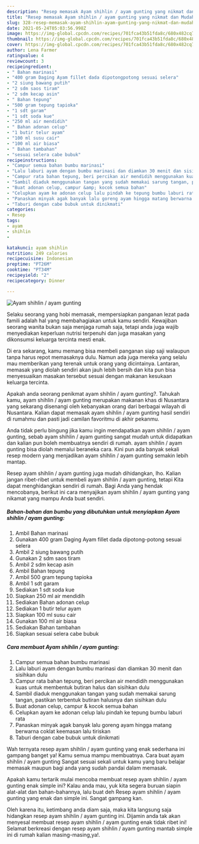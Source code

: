 ```yaml
---
description: "Resep memasak Ayam shihlin / ayam gunting yang nikmat dan Mudah Dibuat"
title: "Resep memasak Ayam shihlin / ayam gunting yang nikmat dan Mudah Dibuat"
slug: 328-resep-memasak-ayam-shihlin-ayam-gunting-yang-nikmat-dan-mudah-dibuat
date: 2021-05-24T05:03:56.998Z
image: https://img-global.cpcdn.com/recipes/701fca43b51fda8c/680x482cq70/ayam-shihlin-ayam-gunting-foto-resep-utama.jpg
thumbnail: https://img-global.cpcdn.com/recipes/701fca43b51fda8c/680x482cq70/ayam-shihlin-ayam-gunting-foto-resep-utama.jpg
cover: https://img-global.cpcdn.com/recipes/701fca43b51fda8c/680x482cq70/ayam-shihlin-ayam-gunting-foto-resep-utama.jpg
author: Lena Farmer
ratingvalue: 4
reviewcount: 3
recipeingredient:
- " Bahan marinasi"
- "400 gram Daging Ayam fillet dada dipotongpotong sesuai selera"
- "2 siung bawang putih"
- "2 sdm saos tiram"
- "2 sdm kecap asin"
- " Bahan tepung"
- "500 gram tepung tapioka"
- "1 sdt garam"
- "1 sdt soda kue"
- "250 ml air mendidih"
- " Bahan adonan celup"
- "1 butir telur ayam"
- "100 ml susu cair"
- "100 ml air biasa"
- " Bahan tambahan"
- "sesuai selera cabe bubuk"
recipeinstructions:
- "Campur semua bahan bumbu marinasi"
- "Lalu laburi ayam dengan bumbu marinasi dan diamkan 30 menit dan sisihkan dulu"
- "Campur rata bahan tepung, beri percikan air mendidih menggunakan kuas untuk membentuk butiran halus dan sisihkan dulu"
- "Sambil diaduk menggunakan tangan yang sudah memakai sarung tangan, pastikan terbentuk butiran halusnya dan sisihkan dulu"
- "Buat adonan celup, campur &amp; kocok semua bahan"
- "Celupkan ayam ke adonan celup lalu pindah ke tepung bumbu laburi rata"
- "Panaskan minyak agak banyak lalu goreng ayam hingga matang berwarna coklat keemasan lalu tiriskan"
- "Taburi dengan cabe bubuk untuk dinikmati"
categories:
- Resep
tags:
- ayam
- shihlin
- 

katakunci: ayam shihlin  
nutrition: 249 calories
recipecuisine: Indonesian
preptime: "PT26M"
cooktime: "PT34M"
recipeyield: "2"
recipecategory: Dinner

---
```



![Ayam shihlin / ayam gunting](https://img-global.cpcdn.com/recipes/701fca43b51fda8c/680x482cq70/ayam-shihlin-ayam-gunting-foto-resep-utama.jpg)

Selaku seorang yang hobi memasak, mempersiapkan panganan lezat pada famili adalah hal yang membahagiakan untuk kamu sendiri. Kewajiban seorang  wanita bukan saja menjaga rumah saja, tetapi anda juga wajib menyediakan keperluan nutrisi terpenuhi dan juga masakan yang dikonsumsi keluarga tercinta mesti enak.

Di era  sekarang, kamu memang bisa membeli panganan siap saji walaupun tanpa harus repot memasaknya dulu. Namun ada juga mereka yang selalu mau memberikan yang terenak untuk orang yang dicintainya. Lantaran, memasak yang diolah sendiri akan jauh lebih bersih dan kita pun bisa menyesuaikan masakan tersebut sesuai dengan makanan kesukaan keluarga tercinta. 



Apakah anda seorang penikmat ayam shihlin / ayam gunting?. Tahukah kamu, ayam shihlin / ayam gunting merupakan makanan khas di Nusantara yang sekarang disenangi oleh kebanyakan orang dari berbagai wilayah di Nusantara. Kalian dapat memasak ayam shihlin / ayam gunting hasil sendiri di rumahmu dan pasti jadi camilan favoritmu di akhir pekanmu.

Anda tidak perlu bingung jika kamu ingin mendapatkan ayam shihlin / ayam gunting, sebab ayam shihlin / ayam gunting sangat mudah untuk didapatkan dan kalian pun boleh membuatnya sendiri di rumah. ayam shihlin / ayam gunting bisa diolah memalui beraneka cara. Kini pun ada banyak sekali resep modern yang menjadikan ayam shihlin / ayam gunting semakin lebih mantap.

Resep ayam shihlin / ayam gunting juga mudah dihidangkan, lho. Kalian jangan ribet-ribet untuk membeli ayam shihlin / ayam gunting, tetapi Kita dapat menghidangkan sendiri di rumah. Bagi Anda yang hendak mencobanya, berikut ini cara menyajikan ayam shihlin / ayam gunting yang nikamat yang mampu Anda buat sendiri.

<!--inarticleads1-->

##### Bahan-bahan dan bumbu yang dibutuhkan untuk menyiapkan Ayam shihlin / ayam gunting:

1. Ambil  Bahan marinasi
1. Gunakan 400 gram Daging Ayam fillet dada dipotong-potong sesuai selera
1. Ambil 2 siung bawang putih
1. Gunakan 2 sdm saos tiram
1. Ambil 2 sdm kecap asin
1. Ambil  Bahan tepung
1. Ambil 500 gram tepung tapioka
1. Ambil 1 sdt garam
1. Sediakan 1 sdt soda kue
1. Siapkan 250 ml air mendidih
1. Sediakan  Bahan adonan celup
1. Sediakan 1 butir telur ayam
1. Siapkan 100 ml susu cair
1. Gunakan 100 ml air biasa
1. Sediakan  Bahan tambahan
1. Siapkan sesuai selera cabe bubuk




<!--inarticleads2-->

##### Cara membuat Ayam shihlin / ayam gunting:

1. Campur semua bahan bumbu marinasi
1. Lalu laburi ayam dengan bumbu marinasi dan diamkan 30 menit dan sisihkan dulu
1. Campur rata bahan tepung, beri percikan air mendidih menggunakan kuas untuk membentuk butiran halus dan sisihkan dulu
1. Sambil diaduk menggunakan tangan yang sudah memakai sarung tangan, pastikan terbentuk butiran halusnya dan sisihkan dulu
1. Buat adonan celup, campur &amp; kocok semua bahan
1. Celupkan ayam ke adonan celup lalu pindah ke tepung bumbu laburi rata
1. Panaskan minyak agak banyak lalu goreng ayam hingga matang berwarna coklat keemasan lalu tiriskan
1. Taburi dengan cabe bubuk untuk dinikmati




Wah ternyata resep ayam shihlin / ayam gunting yang enak sederhana ini gampang banget ya! Kamu semua mampu membuatnya. Cara buat ayam shihlin / ayam gunting Sangat sesuai sekali untuk kamu yang baru belajar memasak maupun bagi anda yang sudah pandai dalam memasak.

Apakah kamu tertarik mulai mencoba membuat resep ayam shihlin / ayam gunting enak simple ini? Kalau anda mau, yuk kita segera buruan siapin alat-alat dan bahan-bahannya, lalu buat deh Resep ayam shihlin / ayam gunting yang enak dan simple ini. Sangat gampang kan. 

Oleh karena itu, ketimbang anda diam saja, maka kita langsung saja hidangkan resep ayam shihlin / ayam gunting ini. Dijamin anda tak akan menyesal membuat resep ayam shihlin / ayam gunting enak tidak ribet ini! Selamat berkreasi dengan resep ayam shihlin / ayam gunting mantab simple ini di rumah kalian masing-masing,ya!.

